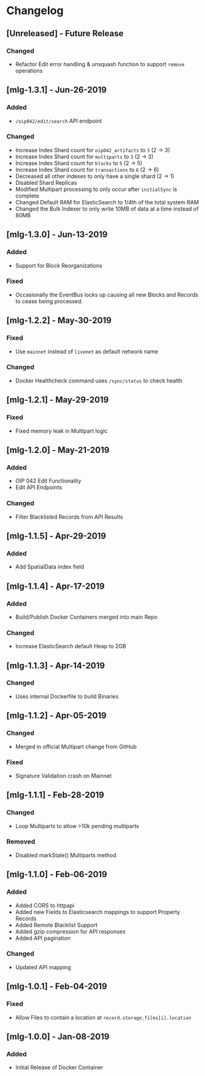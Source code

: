 # Changelog
## [Unreleased] - Future Release
### Changed
- Refactor Edit error handling & unsquash function to support `remove` operations

## [mlg-1.3.1] - Jun-26-2019
### Added
- `/oip042/edit/search` API endpoint

### Changed
- Increase Index Shard count for `oip042_artifacts` to `3` (2 -> 3)
- Increase Index Shard count for `multiparts` to `3` (2 -> 3)
- Increase Index Shard count for `blocks` to `5` (2 -> 5)
- Increase Index Shard count for `transactions` to `6` (2 -> 6)
- Decreased all other indexes to only have a single shard (2 -> 1)
- Disabled Shard Replicas
- Modified Multipart processing to only occur after `initialSync` is complete
- Changed Default RAM for ElasticSearch to 1/4th of the total system RAM
- Changed the Bulk Indexer to only write 10MB of data at a time instead of 80MB

## [mlg-1.3.0] - Jun-13-2019
### Added
- Support for Block Reorganizations

### Fixed
- Occasionally the EventBus locks up causing all new Blocks and Records to cease being processed. 

## [mlg-1.2.2] - May-30-2019
### Fixed
- Use `mainnet` instead of `livenet` as default network name

### Changed
- Docker Healthcheck command uses `/sync/status` to check health

## [mlg-1.2.1] - May-29-2019
### Fixed
- Fixed memory leak in Multipart logic

## [mlg-1.2.0] - May-21-2019
### Added
- OIP 042 Edit Functionality
- Edit API Endpoints

### Changed
- Filter Blacklisted Records from API Results

## [mlg-1.1.5] - Apr-29-2019
### Added
- Add SpatialData index field

## [mlg-1.1.4] - Apr-17-2019
### Added
- Build/Publish Docker Containers merged into main Repo

### Changed
- Increase ElasticSearch default Heap to 2GB

## [mlg-1.1.3] - Apr-14-2019
### Changed
- Uses internal Dockerfile to build Binaries

## [mlg-1.1.2] - Apr-05-2019
### Changed
- Merged in official Multipart change from GitHub

### Fixed
- Signature Validation crash on Mainnet

## [mlg-1.1.1] - Feb-28-2019
### Changed
- Loop Multiparts to allow >10k pending multiparts

### Removed
- Disabled markStale() Multiparts method

## [mlg-1.1.0] - Feb-06-2019
### Added
- Added CORS to httpapi
- Added new Fields to Elasticsearch mappings to support Property Records
- Added Remote Blacklist Support
- Added gzip compression for API responses
- Added API pagination

### Changed
- Updated API mapping

## [mlg-1.0.1] - Feb-04-2019
### Fixed
- Allow Files to contain a location at `record.storage.files[i].location`

## [mlg-1.0.0] - Jan-08-2019
### Added
- Initial Release of Docker Container